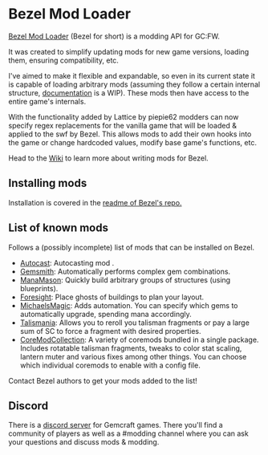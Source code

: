 # Bezel Mod Loader

[Bezel Mod Loader](https://github.com/gemforce-team/bezelmodloader) (Bezel for short) is a modding API for GC:FW.

It was created to simplify updating mods for new game versions, loading them, ensuring compatibility, etc. 

I've aimed to make it flexible and expandable, so even in its current state it is capable of loading arbitrary mods (assuming they follow a certain internal structure, [documentation](https://github.com/gemforce-team/BezelModLoader/wiki) is a WIP). These mods then have access to the entire game's internals.

With the functionality added by Lattice by piepie62 modders can now specify regex replacements for the vanilla game that will be loaded & applied to the swf by Bezel. This allows mods to add their own hooks into the game or change hardcoded values, modify base game's functions, etc.

Head to the [Wiki](https://github.com/gemforce-team/BezelModLoader/wiki) to learn more about writing mods for Bezel.

## Installing mods
Installation is covered in the [readme of Bezel's repo.](https://github.com/gemforce-team/BezelModLoader/blob/master/README.md)

## List of known mods

Follows a (possibly incomplete) list of mods that can be installed on Bezel.

* [Autocast](https://github.com/gemforce-team/Autocast): Autocasting mod .
* [Gemsmith](https://github.com/gemforce-team/gemsmith): Automatically performs complex gem combinations.
* [ManaMason](https://github.com/gemforce-team/ManaMason): Quickly build arbitrary groups of structures (using blueprints).
* [Foresight](https://github.com/piepie62/Foresight): Place ghosts of buildings to plan your layout.
* [MichaelsMagic](https://github.com/gemforce-team/MichaelsMagic): Adds automation. You can specify which gems to automatically upgrade, spending mana accordingly.
* [Talismania](https://github.com/gemforce-team/Talismania): Allows you to reroll you talisman fragments or pay a large sum of SC to force a fragment with desired properties.
* [CoreModCollection](https://github.com/ZS-NVB/CoreModCollection): A variety of coremods bundled in a single package. Includes rotatable talisman fragments, tweaks to color stat scaling, lantern muter and various fixes among other things. You can choose which individual coremods to enable with a config file. 

Contact Bezel authors to get your mods added to the list!

## Discord
There is a [discord server](https://discord.gg/ftyaJhx) for Gemcraft games. There you'll find a community of players as well as a #modding channel where you can ask your questions and discuss mods & modding.
